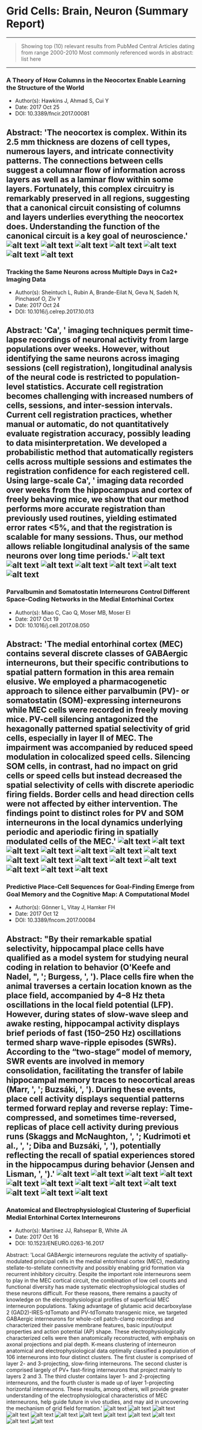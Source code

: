 # Grid Cells: Brain, Neuron (Summary Report) 
----- 
> Showing top (10) relevant results from PubMed Central 
> Articles dating from range 2000-2010 
> Most commonly referenced words in abstract: list here 

----- 

### A Theory of How Columns in the Neocortex Enable Learning the Structure of the World
 
* Author(s): Hawkins J, Ahmad S, Cui Y
* Date: 2017 Oct 25
* DOI: 10.3389/fncir.2017.00081

Abstract: 'The neocortex is complex. Within its 2.5 mm thickness are dozens of cell types, numerous layers, and intricate connectivity patterns. The connections between cells suggest a columnar flow of information across layers as well as a laminar flow within some layers. Fortunately, this complex circuitry is remarkably preserved in all regions, suggesting that a canonical circuit consisting of columns and layers underlies everything the neocortex does. Understanding the function of the canonical circuit is a key goal of neuroscience.'
![alt text](https://www.ncbi.nlm.nih.gov//pmc/articles/PMC5661005/bin/fncir-11-00081-g0001.jpg)
![alt text](https://www.ncbi.nlm.nih.gov//pmc/articles/PMC5661005/bin/fncir-11-00081-g0002.jpg)
![alt text](https://www.ncbi.nlm.nih.gov//pmc/articles/PMC5661005/bin/fncir-11-00081-g0003.jpg)
![alt text](https://www.ncbi.nlm.nih.gov//pmc/articles/PMC5661005/bin/fncir-11-00081-g0004.jpg)
![alt text](https://www.ncbi.nlm.nih.gov//pmc/articles/PMC5661005/bin/fncir-11-00081-g0005.jpg)
![alt text](https://www.ncbi.nlm.nih.gov//pmc/articles/PMC5661005/bin/fncir-11-00081-g0006.jpg)
![alt text](https://www.ncbi.nlm.nih.gov//pmc/articles/PMC5661005/bin/fncir-11-00081-g0007.jpg)
----- 

### Tracking the Same Neurons across Multiple Days in Ca2+ Imaging Data
 
* Author(s): Sheintuch L, Rubin A, Brande-Eilat N, Geva N, Sadeh N, Pinchasof O, Ziv Y
* Date: 2017 Oct 24
* DOI: 10.1016/j.celrep.2017.10.013

Abstract: 'Ca', ' imaging techniques permit time-lapse recordings of neuronal activity from large populations over weeks. However, without identifying the same neurons across imaging sessions (cell registration), longitudinal analysis of the neural code is restricted to population-level statistics. Accurate cell registration becomes challenging with increased numbers of cells, sessions, and inter-session intervals. Current cell registration practices, whether manual or automatic, do not quantitatively evaluate registration accuracy, possibly leading to data misinterpretation. We developed a probabilistic method that automatically registers cells across multiple sessions and estimates the registration confidence for each registered cell. Using large-scale Ca', ' imaging data recorded over weeks from the hippocampus and cortex of freely behaving mice, we show that our method performs more accurate registration than previously used routines, yielding estimated error rates <5%, and that the registration is scalable for many sessions. Thus, our method allows reliable longitudinal analysis of the same neurons over long time periods.'
![alt text](https://www.ncbi.nlm.nih.gov//pmc/articles/PMC5670033/bin/gr1.jpg)
![alt text](https://www.ncbi.nlm.nih.gov//pmc/articles/PMC5670033/bin/gr2.jpg)
![alt text](https://www.ncbi.nlm.nih.gov//pmc/articles/PMC5670033/bin/gr3.jpg)
![alt text](https://www.ncbi.nlm.nih.gov//pmc/articles/PMC5670033/bin/gr4.jpg)
![alt text](https://www.ncbi.nlm.nih.gov//pmc/articles/PMC5670033/bin/gr5.jpg)
![alt text](https://www.ncbi.nlm.nih.gov//pmc/articles/PMC5670033/bin/gr6.jpg)
![alt text](https://www.ncbi.nlm.nih.gov//pmc/articles/PMC5670033/bin/gr7.jpg)
----- 

### Parvalbumin and Somatostatin Interneurons Control Different Space-Coding Networks in the Medial Entorhinal Cortex
 
* Author(s): Miao C, Cao Q, Moser MB, Moser EI
* Date: 2017 Oct 19
* DOI: 10.1016/j.cell.2017.08.050

Abstract: 'The medial entorhinal cortex (MEC) contains several discrete classes of GABAergic interneurons, but their specific contributions to spatial pattern formation in this area remain elusive. We employed a pharmacogenetic approach to silence either parvalbumin (PV)- or somatostatin (SOM)-expressing interneurons while MEC cells were recorded in freely moving mice. PV-cell silencing antagonized the hexagonally patterned spatial selectivity of grid cells, especially in layer II of MEC. The impairment was accompanied by reduced speed modulation in colocalized speed cells. Silencing SOM cells, in contrast, had no impact on grid cells or speed cells but instead decreased the spatial selectivity of cells with discrete aperiodic firing fields. Border cells and head direction cells were not affected by either intervention. The findings point to distinct roles for PV and SOM interneurons in the local dynamics underlying periodic and aperiodic firing in spatially modulated cells of the MEC.'
![alt text](https://www.ncbi.nlm.nih.gov//pmc/articles/PMC5651217/bin/gr1.jpg)
![alt text](https://www.ncbi.nlm.nih.gov//pmc/articles/PMC5651217/bin/figs1.jpg)
![alt text](https://www.ncbi.nlm.nih.gov//pmc/articles/PMC5651217/bin/figs2.jpg)
![alt text](https://www.ncbi.nlm.nih.gov//pmc/articles/PMC5651217/bin/figs3.jpg)
![alt text](https://www.ncbi.nlm.nih.gov//pmc/articles/PMC5651217/bin/figs4.jpg)
![alt text](https://www.ncbi.nlm.nih.gov//pmc/articles/PMC5651217/bin/figs5.jpg)
![alt text](https://www.ncbi.nlm.nih.gov//pmc/articles/PMC5651217/bin/gr2.jpg)
![alt text](https://www.ncbi.nlm.nih.gov//pmc/articles/PMC5651217/bin/gr3.jpg)
![alt text](https://www.ncbi.nlm.nih.gov//pmc/articles/PMC5651217/bin/gr4.jpg)
![alt text](https://www.ncbi.nlm.nih.gov//pmc/articles/PMC5651217/bin/figs6.jpg)
![alt text](https://www.ncbi.nlm.nih.gov//pmc/articles/PMC5651217/bin/gr5.jpg)
![alt text](https://www.ncbi.nlm.nih.gov//pmc/articles/PMC5651217/bin/gr6.jpg)
![alt text](https://www.ncbi.nlm.nih.gov//pmc/articles/PMC5651217/bin/gr7.jpg)
![alt text](https://www.ncbi.nlm.nih.gov//pmc/articles/PMC5651217/bin/figs7.jpg)
![alt text](https://www.ncbi.nlm.nih.gov//pmc/articles/PMC5651217/table/undtbl1/?report=previmg)
----- 

### Predictive Place-Cell Sequences for Goal-Finding Emerge from Goal Memory and the Cognitive Map: A Computational Model
 
* Author(s): Gönner L, Vitay J, Hamker FH
* Date: 2017 Oct 12
* DOI: 10.3389/fncom.2017.00084

Abstract: "By their remarkable spatial selectivity, hippocampal place cells have qualified as a model system for studying neural coding in relation to behavior (O'Keefe and Nadel, ", '; Burgess, ', '). Place cells fire when the animal traverses a certain location known as the place field, accompanied by 4–8 Hz theta oscillations in the local field potential (LFP). However, during states of slow-wave sleep and awake resting, hippocampal activity displays brief periods of fast (150–250 Hz) oscillations termed sharp wave-ripple episodes (SWRs). According to the “two-stage” model of memory, SWR events are involved in memory consolidation, facilitating the transfer of labile hippocampal memory traces to neocortical areas (Marr, ', '; Buzsáki, ', '). During these events, place cell activity displays sequential patterns termed forward replay and reverse replay: Time-compressed, and sometimes time-reversed, replicas of place cell activity during previous runs (Skaggs and McNaughton, ', '; Kudrimoti et al., ', '; Diba and Buzsáki, ', '), potentially reflecting the recall of spatial experiences stored in the hippocampus during behavior (Jensen and Lisman, ', ').'
![alt text](https://www.ncbi.nlm.nih.gov//pmc/articles/PMC5643423/bin/fncom-11-00084-g0001.jpg)
![alt text](https://www.ncbi.nlm.nih.gov//pmc/articles/PMC5643423/bin/fncom-11-00084-g0002.jpg)
![alt text](https://www.ncbi.nlm.nih.gov//pmc/articles/PMC5643423/table/T1/?report=previmg)
![alt text](https://www.ncbi.nlm.nih.gov//pmc/articles/PMC5643423/bin/fncom-11-00084-g0003.jpg)
![alt text](https://www.ncbi.nlm.nih.gov//pmc/articles/PMC5643423/bin/fncom-11-00084-g0004.jpg)
![alt text](https://www.ncbi.nlm.nih.gov//pmc/articles/PMC5643423/bin/fncom-11-00084-g0005.jpg)
![alt text](https://www.ncbi.nlm.nih.gov//pmc/articles/PMC5643423/bin/fncom-11-00084-g0006.jpg)
![alt text](https://www.ncbi.nlm.nih.gov//pmc/articles/PMC5643423/bin/fncom-11-00084-g0007.jpg)
![alt text](https://www.ncbi.nlm.nih.gov//pmc/articles/PMC5643423/bin/fncom-11-00084-g0008.jpg)
![alt text](https://www.ncbi.nlm.nih.gov//pmc/articles/PMC5643423/bin/fncom-11-00084-g0009.jpg)
![alt text](https://www.ncbi.nlm.nih.gov//pmc/articles/PMC5643423/bin/fncom-11-00084-g0010.jpg)
![alt text](https://www.ncbi.nlm.nih.gov//pmc/articles/PMC5643423/bin/fncom-11-00084-g0011.jpg)
----- 

### Anatomical and Electrophysiological Clustering of Superficial Medial Entorhinal Cortex Interneurons
 
* Author(s): Martínez JJ, Rahsepar B, White JA
* Date: 2017 Oct 16
* DOI: 10.1523/ENEURO.0263-16.2017

Abstract: 'Local GABAergic interneurons regulate the activity of spatially-modulated principal cells in the medial entorhinal cortex (MEC), mediating stellate-to-stellate connectivity and possibly enabling grid formation via recurrent inhibitory circuitry. Despite the important role interneurons seem to play in the MEC cortical circuit, the combination of low cell counts and functional diversity has made systematic electrophysiological studies of these neurons difficult. For these reasons, there remains a paucity of knowledge on the electrophysiological profiles of superficial MEC interneuron populations. Taking advantage of glutamic acid decarboxylase 2 (GAD2)-IRES-tdTomato and PV-tdTomato transgenic mice, we targeted GABAergic interneurons for whole-cell patch-clamp recordings and characterized their passive membrane features, basic input/output properties and action potential (AP) shape. These electrophysiologically characterized cells were then anatomically reconstructed, with emphasis on axonal projections and pial depth. K-means clustering of interneuron anatomical and electrophysiological data optimally classified a population of 106 interneurons into four distinct clusters. The first cluster is comprised of layer 2- and 3-projecting, slow-firing interneurons. The second cluster is comprised largely of PV+ fast-firing interneurons that project mainly to layers 2 and 3. The third cluster contains layer 1- and 2-projecting interneurons, and the fourth cluster is made up of layer 1-projecting horizontal interneurons. These results, among others, will provide greater understanding of the electrophysiological characteristics of MEC interneurons, help guide future in vivo studies, and may aid in uncovering the mechanism of grid field formation.'
![alt text](https://www.ncbi.nlm.nih.gov//pmc/articles/PMC5659260/bin/enu0051724340001.jpg)
![alt text](https://www.ncbi.nlm.nih.gov//pmc/articles/PMC5659260/table/T1/?report=previmg)
![alt text](https://www.ncbi.nlm.nih.gov//pmc/articles/PMC5659260/table/T2/?report=previmg)
![alt text](https://www.ncbi.nlm.nih.gov//pmc/articles/PMC5659260/bin/enu0051724340002.jpg)
![alt text](https://www.ncbi.nlm.nih.gov//pmc/articles/PMC5659260/bin/enu0051724340003.jpg)
![alt text](https://www.ncbi.nlm.nih.gov//pmc/articles/PMC5659260/bin/enu0051724340004.jpg)
![alt text](https://www.ncbi.nlm.nih.gov//pmc/articles/PMC5659260/bin/enu0051724340005.jpg)
![alt text](https://www.ncbi.nlm.nih.gov//pmc/articles/PMC5659260/bin/enu0051724340006.jpg)
![alt text](https://www.ncbi.nlm.nih.gov//pmc/articles/PMC5659260/bin/enu0051724340007.jpg)
![alt text](https://www.ncbi.nlm.nih.gov//pmc/articles/PMC5659260/bin/enu0051724340008.jpg)
![alt text](https://www.ncbi.nlm.nih.gov//pmc/articles/PMC5659260/bin/enu0051724340009.jpg)
![alt text](https://www.ncbi.nlm.nih.gov//pmc/articles/PMC5659260/bin/enu0051724340010.jpg)
